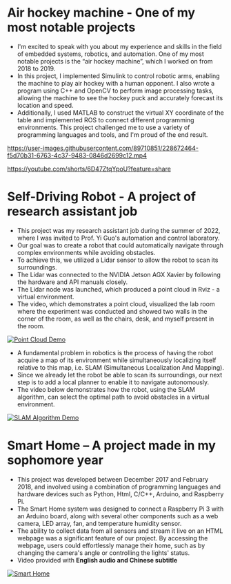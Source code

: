 # **Air hockey machine - One of my most notable projects**
* I'm excited to speak with you about my experience and skills in the field of embedded systems, robotics, and automation. One of my most notable projects is the “air hockey machine”, which I worked on from 2018 to 2019.
* In this project, I implemented Simulink to control robotic arms, enabling the machine to play air hockey with a human opponent. I also wrote a program using C++ and OpenCV to perform image processing tasks, allowing the machine to see the hockey puck and accurately forecast its location and speed.
* Additionally, I used MATLAB to construct the virtual XY coordinate of the table and implemented ROS to connect different programming environments. This project challenged me to use a variety of programming languages and tools, and I'm proud of the end result.

https://user-images.githubusercontent.com/89710851/228672464-f5d70b31-6763-4c37-9483-0846d2699c12.mp4

https://youtube.com/shorts/6D47ZtqYpoU?feature=share

# **Self-Driving Robot - A project of research assistant job**
* This project was my research assistant job during the summer of 2022, where I was invited to Prof. Yi Guo's automation and control laboratory. 
* Our goal was to create a robot that could automatically navigate through complex environments while avoiding obstacles. 
* To achieve this, we utilized a Lidar sensor to allow the robot to scan its surroundings.
* The Lidar was connected to the NVIDIA Jetson AGX Xavier by following the hardware and API manuals closely.
* The Lidar node was launched, which produced a point cloud in Rviz - a virtual environment. 
* The video, which demonstrates a point cloud, visualized the lab room where the experiment was conducted and showed two walls in the corner of the room, as well as the chairs, desk, and myself present in the room.

[![Point Cloud Demo](https://res.cloudinary.com/marcomontalbano/image/upload/v1680139292/video_to_markdown/images/youtube--89R5spgjHSs-c05b58ac6eb4c4700831b2b3070cd403.jpg)](https://www.youtube.com/watch?v=89R5spgjHSs&ab_channel=%E9%A1%8F%E9%8A%98%E5%AE%8F "Point Cloud Demo")

* A fundamental problem in robotics is the process of having the robot acquire a map of its environment while simultaneously localizing itself relative to this map, i.e. SLAM (Simultaneous Localization And Mapping).
* Since we already let the robot be able to scan its surroundings, our next step is to add a local planner to enable it to navigate autonomously. 
* The video below demonstrates how the robot, using the SLAM algorithm, can select the optimal path to avoid obstacles in a virtual environment.

[![SLAM Algorithm Demo](https://res.cloudinary.com/marcomontalbano/image/upload/v1680138736/video_to_markdown/images/youtube--DCRStm-qpKA-c05b58ac6eb4c4700831b2b3070cd403.jpg)](https://www.youtube.com/watch?v=DCRStm-qpKA&ab_channel=%E9%A1%8F%E9%8A%98%E5%AE%8F "SLAM Algorithm Demo")

# **Smart Home – A project made in my sophomore year**
* This project was developed between December 2017 and February 2018, and involved using a combination of programming languages and hardware devices such as Python, Html, C/C++, Arduino, and Raspberry Pi. 
* The Smart Home system was designed to connect a Raspberry Pi 3 with an Arduino board, along with several other components such as a web camera, LED array, fan, and temperature humidity sensor. 
* The ability to collect data from all sensors and stream it live on an HTML webpage was a significant feature of our project. By accessing the webpage, users could effortlessly manage their home, such as by changing the camera's angle or controlling the lights' status.
* Video provided with **English audio and Chinese subtitle**

[![Smart Home](https://res.cloudinary.com/marcomontalbano/image/upload/v1680138395/video_to_markdown/images/youtube--HVhWwerSzkM-c05b58ac6eb4c4700831b2b3070cd403.jpg)](https://www.youtube.com/watch?v=HVhWwerSzkM&ab_channel=%E9%A1%8F%E9%8A%98%E5%AE%8F "Smart Home")
